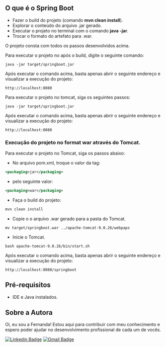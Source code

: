 <h2>O que é o Spring Boot</h2>

* Fazer o build do projeto (comando **mvn clean install**).
* Explorar o conteúdo do arquivo .jar gerado.
* Executar o projeto no terminal com o comando **java -jar**.
* Trocar o formato do artefato para .war.

O projeto consta com todos os passos desenvolvidos acima.

Para executar o projeto no após o build, digite o seguinte comando:

```shell script
java -jar target/springboot.jar 
```

Após executar o comando acima, basta apenas abrir o seguinte endereço e visualizar a execução do projeto:

```
http://localhost:8080
```

Para executar o projeto no tomcat, siga os seguintes passos:

```shell script
java -jar target/springboot.jar 
```

Após executar o comando acima, basta apenas abrir o seguinte endereço e visualizar a execução do projeto:

```
http://localhost:8080
```

<h3>Execução do projeto no format war através do Tomcat.</h3>

Para executar o projeto no Tomcat, siga os passos abaixo:

* No arquivo pom.xml, troque o valor da tag:

```xml
<packaging>jar</packaging>
```

* pelo seguinte valor:

```xml
<packaging>war</packaging>
```

* Faça o build do projeto:

```xml
mvn clean install
```

* Copie o o arquivo .war gerado para a pasta do Tomcat.

```shell script
mv target/springboot.war ../apache-tomcat-9.0.26/webpaps
```

* Inicie o Tomcat.

```shell script
bash apache-tomcat-9.0.26/bin/start.sh
```

Após executar o comando acima, basta apenas abrir o seguinte endereço e visualizar a execução do projeto:

```
http://localhost:8080/springboot
```

## Pré-requisitos
- IDE e Java instalados.

## Sobre a Autora
Oi, eu sou a Fernanda! Estou aqui para contribuir com meu conhecimento e espero poder ajudar no desenvolvimento profissional de cada um de vocês.

[![Linkedin Badge](https://img.shields.io/badge/-Fernanda_Maki_Hirose-blue?style=flat-square&logo=Linkedin&logoColor=white&link=https://www.linkedin.com/in/fernanda-maki-hirose-801117208/)](https://www.linkedin.com/in/fernanda-maki-hirose-801117208/)  [![Gmail Badge](https://img.shields.io/badge/-femahi2020@gmail.com-c14438?style=flat-square&logo=Gmail&logoColor=white&link=mailto:femahi2020@gmail.com)](mailto:femahi2020@gmail.com)







